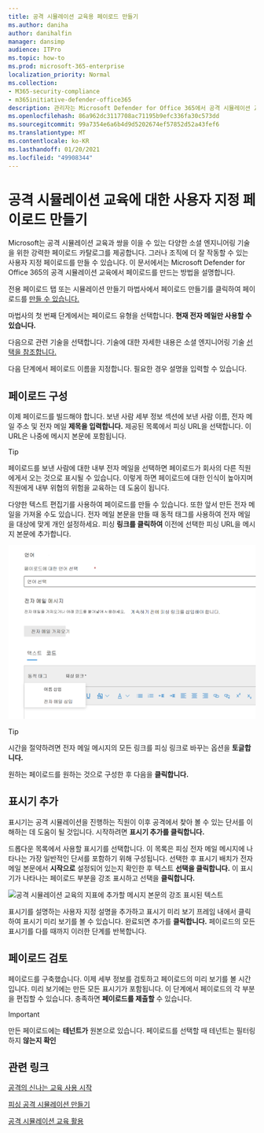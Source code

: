 ```yaml
---
title: 공격 시뮬레이션 교육용 페이로드 만들기
ms.author: daniha
author: danihalfin
manager: dansimp
audience: ITPro
ms.topic: how-to
ms.prod: microsoft-365-enterprise
localization_priority: Normal
ms.collection:
- M365-security-compliance
- m365initiative-defender-office365
description: 관리자는 Microsoft Defender for Office 365에서 공격 시뮬레이션 교육을 위한 사용자 지정 페이로드를 만드는 방법을 배울 수 있습니다.
ms.openlocfilehash: 86a962dc3117708ac71195b9efc336fa30c573dd
ms.sourcegitcommit: 99a7354e6a6b4d9d5202674ef57852d52a43fef6
ms.translationtype: MT
ms.contentlocale: ko-KR
ms.lasthandoff: 01/20/2021
ms.locfileid: "49908344"
---
```

# <a name="create-a-custom-payload-for-attack-simulation-training"></a>공격 시뮬레이션 교육에 대한 사용자 지정 페이로드 만들기

Microsoft는 공격 시뮬레이션 교육과 쌍을 이을 수 있는 다양한 소셜 엔지니어링 기술을 위한 강력한 페이로드 카탈로그를 제공합니다. 그러나 조직에 더 잘 작동할 수 있는 사용자 지정 페이로드를 만들 수 있습니다. 이 문서에서는 Microsoft Defender for Office 365의 공격 시뮬레이션 교육에서 페이로드를 만드는 방법을 설명합니다.

전용 페이로드 탭 또는 시뮬레이션  만들기 마법사에서 페이로드 만들기를 클릭하여 페이로드를 [만들 수 있습니다.](attack-simulation-training.md#selecting-a-payload) [  ](https://security.microsoft.com/attacksimulator?viewid=payload)

마법사의 첫 번째 단계에서는 페이로드 유형을 선택합니다. **현재 전자 메일만 사용할 수 있습니다.**

다음으로 관련 기술을 선택합니다. 기술에 대한 자세한 내용은 소셜 엔지니어링 기술 [선택을 참조합니다.](attack-simulation-training.md#selecting-a-social-engineering-technique)

다음 단계에서 페이로드 이름을 지정합니다. 필요한 경우 설명을 입력할 수 있습니다.

## <a name="configure-payload"></a>페이로드 구성

이제 페이로드를 빌드해야 합니다. 보낸 사람 세부 정보 섹션에 보낸 사람 이름, 전자 메일 주소 및 전자 메일 **제목을 입력합니다.** 제공된 목록에서 피싱 URL을 선택합니다. 이 URL은 나중에 메시지 본문에 포함됩니다.

> [!TIP]
> 페이로드를 보낸 사람에 대한 내부 전자 메일을 선택하면 페이로드가 회사의 다른 직원에게서 오는 것으로 표시될 수 있습니다. 이렇게 하면 페이로드에 대한 인식이 높아지며 직원에게 내부 위협의 위험을 교육하는 데 도움이 됩니다.

다양한 텍스트 편집기를 사용하여 페이로드를 만들 수 있습니다. 또한 앞서 만든 전자 메일을 가져올 수도 있습니다. 전자 메일 본문을 만들 때 동적  태그를 사용하여 전자 메일을 대상에 맞게 개인 설정하세요. 피싱 **링크를 클릭하여** 이전에 선택한 피싱 URL을 메시지 본문에 추가합니다.

![Microsoft Defender for Office 365용 페이로드 만들기에서 강조 표시된 피싱 링크 및 동적 태그](../../media/attack-sim-preview-payload-email-body.png)

> [!TIP]
> 시간을 절약하려면 전자 메일 메시지의 모든 링크를 피싱 링크로 바꾸는 옵션을 **토글합니다.**

원하는 페이로드를 원하는 것으로 구성한 후 다음을 **클릭합니다.**

## <a name="adding-indicators"></a>표시기 추가

표시기는 공격 시뮬레이션을 진행하는 직원이 이후 공격에서 찾아 볼 수 있는 단서를 이해하는 데 도움이 될 것입니다. 시작하려면 **표시기 추가를 클릭합니다.**

드롭다운 목록에서 사용할 표시기를 선택합니다. 이 목록은 피싱 전자 메일 메시지에 나타나는 가장 일반적인 단서를 포함하기 위해 구성됩니다. 선택한 후 표시기 배치가 전자 메일 본문에서 **시작으로** 설정되어 있는지 확인한 후 텍스트 **선택을 클릭합니다.** 이 표시기가 나타나는 페이로드 부분을 강조 표시하고 선택을 **클릭합니다.**

![공격 시뮬레이션 교육의 지표에 추가할 메시지 본문의 강조 표시된 텍스트](../../media/attack-sim-preview-select-text.png)

표시기를 설명하는 사용자 지정 설명을 추가하고 표시기 미리 보기 프레임 내에서 클릭하여 표시기 미리 보기를 볼 수 있습니다. 완료되면 추가를 **클릭합니다.** 페이로드의 모든 표시기를 다를 때까지 이러한 단계를 반복합니다.

## <a name="review-payload"></a>페이로드 검토

페이로드를 구축했습니다. 이제 세부 정보를 검토하고 페이로드의 미리 보기를 볼 시간입니다. 미리 보기에는 만든 모든 표시기가 포함됩니다. 이 단계에서 페이로드의 각 부분을 편집할 수 있습니다. 충족하면 **페이로드를 제출할** 수 있습니다.

> [!IMPORTANT]
> 만든 페이로드에는 **테넌트가** 원본으로 있습니다. 페이로드를 선택할 때 테넌트는 필터링하지 **않는지 확인**

## <a name="related-links"></a>관련 링크

[공격의 신나는 교육 사용 시작](attack-simulation-training-get-started.md)

[피싱 공격 시뮬레이션 만들기](attack-simulation-training.md)

[공격 시뮬레이션 교육 활용](attack-simulation-training-insights.md)

